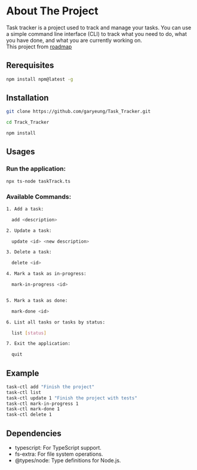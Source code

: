 # About The Project
Task tracker is a project used to track and manage your tasks. You can use a simple command line interface (CLI) to track what you need to do, what you have done, and what you are currently working on.   
This project from
<a href="https://roadmap.sh/projects/task-tracker" target="_blank">roadmap</a>

## Rerequisites
```sh
npm install npm@latest -g
```
## Installation 
```sh
git clone https://github.com/garyeung/Task_Tracker.git

cd Track_Tracker

npm install 

```

## Usages
### Run the application:
```sh
npx ts-node taskTrack.ts
```

### Available Commands:

```sh
1. Add a task:

  add <description>

2. Update a task:

  update <id> <new description>

3. Delete a task:

  delete <id> 

4. Mark a task as in-progress:

  mark-in-progress <id> 


5. Mark a task as done:

  mark-done <id>

6. List all tasks or tasks by status:

  list [status]

7. Exit the application:

  quit
```

## Example
```sh
task-ctl add "Finish the project"
task-ctl list
task-ctl update 1 "Finish the project with tests"
task-ctl mark-in-progress 1
task-ctl mark-done 1
task-ctl delete 1
```

## Dependencies

- typescript: For TypeScript support.
- fs-extra: For file system operations.
- @types/node: Type definitions for Node.js.